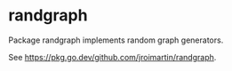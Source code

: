 # randgraph

Package randgraph implements random graph generators.

See <https://pkg.go.dev/github.com/jroimartin/randgraph>.
